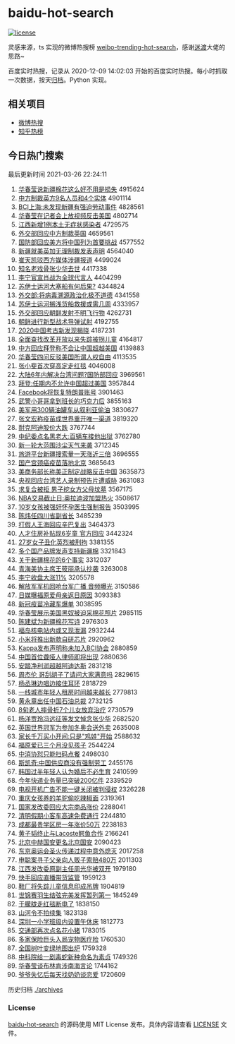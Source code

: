 # baidu-hot-search

[![license](https://img.shields.io/github/license/Arrackisarookie/baidu-hot-search)](https://github.com/Arrackisarookie/baidu-hot-search/blob/master/LICENSE)

灵感来源，ts 实现的微博热搜榜 [weibo-trending-hot-search](https://github.com/justjavac/weibo-trending-hot-search)，感谢[迷渡](https://github.com/justjavac)大佬的思路~

百度实时热搜，记录从 2020-12-09 14:02:03 开始的百度实时热搜。每小时抓取一次数据，按天[归档](./archives)。Python 实现。

## 相关项目
+ [微博热搜](https://github.com/Arrackisarookie/weibo-hot-search)
+ [知乎热榜](https://github.com/Arrackisarookie/zhihu-top-search)

## 今日热门搜索

<!-- Rank Begin -->

最后更新时间 2021-03-26 22:24:11

1. [华春莹说新疆棉花这么好不用是损失](http://www.baidu.com/baidu?cl=3&tn=SE_baiduhomet8_jmjb7mjw&rsv_dl=fyb_top&fr=top1000&wd=%BB%AA%B4%BA%D3%A8%CB%B5%D0%C2%BD%AE%C3%DE%BB%A8%D5%E2%C3%B4%BA%C3%B2%BB%D3%C3%CA%C7%CB%F0%CA%A7) 4915624
1. [中方制裁英方9名人员和4个实体](http://www.baidu.com/baidu?cl=3&tn=SE_baiduhomet8_jmjb7mjw&rsv_dl=fyb_top&fr=top1000&wd=%D6%D0%B7%BD%D6%C6%B2%C3%D3%A2%B7%BD9%C3%FB%C8%CB%D4%B1%BA%CD4%B8%F6%CA%B5%CC%E5) 4901114
1. [BCI上海:未发现新疆有强迫劳动事件](http://www.baidu.com/baidu?cl=3&tn=SE_baiduhomet8_jmjb7mjw&rsv_dl=fyb_top&fr=top1000&wd=BCI%C9%CF%BA%A3%3A%CE%B4%B7%A2%CF%D6%D0%C2%BD%AE%D3%D0%C7%BF%C6%C8%C0%CD%B6%AF%CA%C2%BC%FE) 4828561
1. [华春莹在记者会上放视频反击美国](http://www.baidu.com/baidu?cl=3&tn=SE_baiduhomet8_jmjb7mjw&rsv_dl=fyb_top&fr=top1000&wd=%BB%AA%B4%BA%D3%A8%D4%DA%BC%C7%D5%DF%BB%E1%C9%CF%B7%C5%CA%D3%C6%B5%B7%B4%BB%F7%C3%C0%B9%FA) 4802714
1. [江西新增1例本土无症状感染者](http://www.baidu.com/baidu?cl=3&tn=SE_baiduhomet8_jmjb7mjw&rsv_dl=fyb_top&fr=top1000&wd=%BD%AD%CE%F7%D0%C2%D4%F61%C0%FD%B1%BE%CD%C1%CE%DE%D6%A2%D7%B4%B8%D0%C8%BE%D5%DF) 4729575
1. [外交部回应中方制裁英国](http://www.baidu.com/baidu?cl=3&tn=SE_baiduhomet8_jmjb7mjw&rsv_dl=fyb_top&fr=top1000&wd=%CD%E2%BD%BB%B2%BF%BB%D8%D3%A6%D6%D0%B7%BD%D6%C6%B2%C3%D3%A2%B9%FA) 4659561
1. [国防部回应美方将中国列为首要挑战](http://www.baidu.com/baidu?cl=3&tn=SE_baiduhomet8_jmjb7mjw&rsv_dl=fyb_top&fr=top1000&wd=%B9%FA%B7%C0%B2%BF%BB%D8%D3%A6%C3%C0%B7%BD%BD%AB%D6%D0%B9%FA%C1%D0%CE%AA%CA%D7%D2%AA%CC%F4%D5%BD) 4577552
1. [新疆就美英加无理制裁发表声明](http://www.baidu.com/baidu?cl=3&tn=SE_baiduhomet8_jmjb7mjw&rsv_dl=fyb_top&fr=top1000&wd=%D0%C2%BD%AE%BE%CD%C3%C0%D3%A2%BC%D3%CE%DE%C0%ED%D6%C6%B2%C3%B7%A2%B1%ED%C9%F9%C3%F7) 4564040
1. [崔天凯驳西方媒体涉疆报道](http://www.baidu.com/baidu?cl=3&tn=SE_baiduhomet8_jmjb7mjw&rsv_dl=fyb_top&fr=top1000&wd=%B4%DE%CC%EC%BF%AD%B2%B5%CE%F7%B7%BD%C3%BD%CC%E5%C9%E6%BD%AE%B1%A8%B5%C0) 4499024
1. [知名老戏骨张少华去世](http://www.baidu.com/baidu?cl=3&tn=SE_baiduhomet8_jmjb7mjw&rsv_dl=fyb_top&fr=top1000&wd=%D6%AA%C3%FB%C0%CF%CF%B7%B9%C7%D5%C5%C9%D9%BB%AA%C8%A5%CA%C0) 4417338
1. [李宁官宣肖战为全球代言人](http://www.baidu.com/baidu?cl=3&tn=SE_baiduhomet8_jmjb7mjw&rsv_dl=fyb_top&fr=top1000&wd=%C0%EE%C4%FE%B9%D9%D0%FB%D0%A4%D5%BD%CE%AA%C8%AB%C7%F2%B4%FA%D1%D4%C8%CB) 4404299
1. [苏伊士运河大塞船有何后果?](http://www.baidu.com/baidu?cl=3&tn=SE_baiduhomet8_jmjb7mjw&rsv_dl=fyb_top&fr=top1000&wd=%CB%D5%D2%C1%CA%BF%D4%CB%BA%D3%B4%F3%C8%FB%B4%AC%D3%D0%BA%CE%BA%F3%B9%FB%3F) 4344824
1. [外交部:将病毒溯源政治化极不道德](http://www.baidu.com/baidu?cl=3&tn=SE_baiduhomet8_jmjb7mjw&rsv_dl=fyb_top&fr=top1000&wd=%CD%E2%BD%BB%B2%BF%3A%BD%AB%B2%A1%B6%BE%CB%DD%D4%B4%D5%FE%D6%CE%BB%AF%BC%AB%B2%BB%B5%C0%B5%C2) 4341558
1. [苏伊士运河搁浅货船救援或需几周](http://www.baidu.com/baidu?cl=3&tn=SE_baiduhomet8_jmjb7mjw&rsv_dl=fyb_top&fr=top1000&wd=%CB%D5%D2%C1%CA%BF%D4%CB%BA%D3%B8%E9%C7%B3%BB%F5%B4%AC%BE%C8%D4%AE%BB%F2%D0%E8%BC%B8%D6%DC) 4333957
1. [外交部回应朝鲜发射不明飞行物](http://www.baidu.com/baidu?cl=3&tn=SE_baiduhomet8_jmjb7mjw&rsv_dl=fyb_top&fr=top1000&wd=%CD%E2%BD%BB%B2%BF%BB%D8%D3%A6%B3%AF%CF%CA%B7%A2%C9%E4%B2%BB%C3%F7%B7%C9%D0%D0%CE%EF) 4262731
1. [朝鲜进行新型战术导弹试射](http://www.baidu.com/baidu?cl=3&tn=SE_baiduhomet8_jmjb7mjw&rsv_dl=fyb_top&fr=top1000&wd=%B3%AF%CF%CA%BD%F8%D0%D0%D0%C2%D0%CD%D5%BD%CA%F5%B5%BC%B5%AF%CA%D4%C9%E4) 4192755
1. [2020中国考古新发现揭晓](http://www.baidu.com/baidu?cl=3&tn=SE_baiduhomet8_jmjb7mjw&rsv_dl=fyb_top&fr=top1000&wd=2020%D6%D0%B9%FA%BF%BC%B9%C5%D0%C2%B7%A2%CF%D6%BD%D2%CF%FE) 4187231
1. [全面查找改革开放以来失踪被拐儿童](http://www.baidu.com/baidu?cl=3&tn=SE_baiduhomet8_jmjb7mjw&rsv_dl=fyb_top&fr=top1000&wd=%C8%AB%C3%E6%B2%E9%D5%D2%B8%C4%B8%EF%BF%AA%B7%C5%D2%D4%C0%B4%CA%A7%D7%D9%B1%BB%B9%D5%B6%F9%CD%AF) 4164817
1. [中方回应拜登称不会让中国超越美国](http://www.baidu.com/baidu?cl=3&tn=SE_baiduhomet8_jmjb7mjw&rsv_dl=fyb_top&fr=top1000&wd=%D6%D0%B7%BD%BB%D8%D3%A6%B0%DD%B5%C7%B3%C6%B2%BB%BB%E1%C8%C3%D6%D0%B9%FA%B3%AC%D4%BD%C3%C0%B9%FA) 4139883
1. [华春莹四问反驳美国所谓人权自由](http://www.baidu.com/baidu?cl=3&tn=SE_baiduhomet8_jmjb7mjw&rsv_dl=fyb_top&fr=top1000&wd=%BB%AA%B4%BA%D3%A8%CB%C4%CE%CA%B7%B4%B2%B5%C3%C0%B9%FA%CB%F9%CE%BD%C8%CB%C8%A8%D7%D4%D3%C9) 4113535
1. [张小斐首次穿高定走红毯](http://www.baidu.com/baidu?cl=3&tn=SE_baiduhomet8_jmjb7mjw&rsv_dl=fyb_top&fr=top1000&wd=%D5%C5%D0%A1%EC%B3%CA%D7%B4%CE%B4%A9%B8%DF%B6%A8%D7%DF%BA%EC%CC%BA) 4046008
1. [大陆6年内解决台湾问题?国防部回应](http://www.baidu.com/baidu?cl=3&tn=SE_baiduhomet8_jmjb7mjw&rsv_dl=fyb_top&fr=top1000&wd=%B4%F3%C2%BD6%C4%EA%C4%DA%BD%E2%BE%F6%CC%A8%CD%E5%CE%CA%CC%E2%3F%B9%FA%B7%C0%B2%BF%BB%D8%D3%A6) 3969561
1. [拜登:任期内不允许中国超过美国](http://www.baidu.com/baidu?cl=3&tn=SE_baiduhomet8_jmjb7mjw&rsv_dl=fyb_top&fr=top1000&wd=%B0%DD%B5%C7%3A%C8%CE%C6%DA%C4%DA%B2%BB%D4%CA%D0%ED%D6%D0%B9%FA%B3%AC%B9%FD%C3%C0%B9%FA) 3957844
1. [Facebook将恢复特朗普账号](http://www.baidu.com/baidu?cl=3&tn=SE_baiduhomet8_jmjb7mjw&rsv_dl=fyb_top&fr=top1000&wd=Facebook%BD%AB%BB%D6%B8%B4%CC%D8%C0%CA%C6%D5%D5%CB%BA%C5) 3901463
1. [武警小哥哥拿到班长的巧克力后](http://www.baidu.com/baidu?cl=3&tn=SE_baiduhomet8_jmjb7mjw&rsv_dl=fyb_top&fr=top1000&wd=%CE%E4%BE%AF%D0%A1%B8%E7%B8%E7%C4%C3%B5%BD%B0%E0%B3%A4%B5%C4%C7%C9%BF%CB%C1%A6%BA%F3) 3855163
1. [美军用300辆油罐车从叙利亚偷油](http://www.baidu.com/baidu?cl=3&tn=SE_baiduhomet8_jmjb7mjw&rsv_dl=fyb_top&fr=top1000&wd=%C3%C0%BE%FC%D3%C3300%C1%BE%D3%CD%B9%DE%B3%B5%B4%D3%D0%F0%C0%FB%D1%C7%CD%B5%D3%CD) 3830627
1. [张文宏称疫苗成世界重开唯一渠道](http://www.baidu.com/baidu?cl=3&tn=SE_baiduhomet8_jmjb7mjw&rsv_dl=fyb_top&fr=top1000&wd=%D5%C5%CE%C4%BA%EA%B3%C6%D2%DF%C3%E7%B3%C9%CA%C0%BD%E7%D6%D8%BF%AA%CE%A8%D2%BB%C7%FE%B5%C0) 3819320
1. [耐克阿迪股价大跌](http://www.baidu.com/baidu?cl=3&tn=SE_baiduhomet8_jmjb7mjw&rsv_dl=fyb_top&fr=top1000&wd=%C4%CD%BF%CB%B0%A2%B5%CF%B9%C9%BC%DB%B4%F3%B5%F8) 3767744
1. [中纪委点名黑老大:百辆车接他出狱](http://www.baidu.com/baidu?cl=3&tn=SE_baiduhomet8_jmjb7mjw&rsv_dl=fyb_top&fr=top1000&wd=%D6%D0%BC%CD%CE%AF%B5%E3%C3%FB%BA%DA%C0%CF%B4%F3%3A%B0%D9%C1%BE%B3%B5%BD%D3%CB%FB%B3%F6%D3%FC) 3762780
1. [新一轮大范围沙尘天气来袭](http://www.baidu.com/baidu?cl=3&tn=SE_baiduhomet8_jmjb7mjw&rsv_dl=fyb_top&fr=top1000&wd=%D0%C2%D2%BB%C2%D6%B4%F3%B7%B6%CE%A7%C9%B3%B3%BE%CC%EC%C6%F8%C0%B4%CF%AE) 3712345
1. [旅游平台新疆搜索量一天涨近三倍](http://www.baidu.com/baidu?cl=3&tn=SE_baiduhomet8_jmjb7mjw&rsv_dl=fyb_top&fr=top1000&wd=%C2%C3%D3%CE%C6%BD%CC%A8%D0%C2%BD%AE%CB%D1%CB%F7%C1%BF%D2%BB%CC%EC%D5%C7%BD%FC%C8%FD%B1%B6) 3696555
1. [国产宫颈癌疫苗落地北京](http://www.baidu.com/baidu?cl=3&tn=SE_baiduhomet8_jmjb7mjw&rsv_dl=fyb_top&fr=top1000&wd=%B9%FA%B2%FA%B9%AC%BE%B1%B0%A9%D2%DF%C3%E7%C2%E4%B5%D8%B1%B1%BE%A9) 3685643
1. [美商务部长称美正制定战略反击中国](http://www.baidu.com/baidu?cl=3&tn=SE_baiduhomet8_jmjb7mjw&rsv_dl=fyb_top&fr=top1000&wd=%C3%C0%C9%CC%CE%F1%B2%BF%B3%A4%B3%C6%C3%C0%D5%FD%D6%C6%B6%A8%D5%BD%C2%D4%B7%B4%BB%F7%D6%D0%B9%FA) 3635873
1. [央视回应台湾艺人录制预告片遭威胁](http://www.baidu.com/baidu?cl=3&tn=SE_baiduhomet8_jmjb7mjw&rsv_dl=fyb_top&fr=top1000&wd=%D1%EB%CA%D3%BB%D8%D3%A6%CC%A8%CD%E5%D2%D5%C8%CB%C2%BC%D6%C6%D4%A4%B8%E6%C6%AC%D4%E2%CD%FE%D0%B2) 3631083
1. [求复合被拒 男子挖女方父母坟墓](http://www.baidu.com/baidu?cl=3&tn=SE_baiduhomet8_jmjb7mjw&rsv_dl=fyb_top&fr=top1000&wd=%C7%F3%B8%B4%BA%CF%B1%BB%BE%DC%20%C4%D0%D7%D3%CD%DA%C5%AE%B7%BD%B8%B8%C4%B8%B7%D8%C4%B9) 3567175
1. [NBA交易截止日:奥拉迪波加盟热火](http://www.baidu.com/baidu?cl=3&tn=SE_baiduhomet8_jmjb7mjw&rsv_dl=fyb_top&fr=top1000&wd=NBA%BD%BB%D2%D7%BD%D8%D6%B9%C8%D5%3A%B0%C2%C0%AD%B5%CF%B2%A8%BC%D3%C3%CB%C8%C8%BB%F0) 3508617
1. [10岁女孩被强奸怀孕医生强制报告](http://www.baidu.com/baidu?cl=3&tn=SE_baiduhomet8_jmjb7mjw&rsv_dl=fyb_top&fr=top1000&wd=10%CB%EA%C5%AE%BA%A2%B1%BB%C7%BF%BC%E9%BB%B3%D4%D0%D2%BD%C9%FA%C7%BF%D6%C6%B1%A8%B8%E6) 3503995
1. [陈炜任四川省副省长](http://www.baidu.com/baidu?cl=3&tn=SE_baiduhomet8_jmjb7mjw&rsv_dl=fyb_top&fr=top1000&wd=%B3%C2%EC%BF%C8%CE%CB%C4%B4%A8%CA%A1%B8%B1%CA%A1%B3%A4) 3485239
1. [打假人王海回应辛巴复出](http://www.baidu.com/baidu?cl=3&tn=SE_baiduhomet8_jmjb7mjw&rsv_dl=fyb_top&fr=top1000&wd=%B4%F2%BC%D9%C8%CB%CD%F5%BA%A3%BB%D8%D3%A6%D0%C1%B0%CD%B8%B4%B3%F6) 3464373
1. [人才住房补贴现6岁童 官方回应](http://www.baidu.com/baidu?cl=3&tn=SE_baiduhomet8_jmjb7mjw&rsv_dl=fyb_top&fr=top1000&wd=%C8%CB%B2%C5%D7%A1%B7%BF%B2%B9%CC%F9%CF%D66%CB%EA%CD%AF%20%B9%D9%B7%BD%BB%D8%D3%A6) 3442324
1. [27岁女子丑化英烈被刑拘](http://www.baidu.com/baidu?cl=3&tn=SE_baiduhomet8_jmjb7mjw&rsv_dl=fyb_top&fr=top1000&wd=27%CB%EA%C5%AE%D7%D3%B3%F3%BB%AF%D3%A2%C1%D2%B1%BB%D0%CC%BE%D0) 3381355
1. [多个国产品牌发声支持新疆棉](http://www.baidu.com/baidu?cl=3&tn=SE_baiduhomet8_jmjb7mjw&rsv_dl=fyb_top&fr=top1000&wd=%B6%E0%B8%F6%B9%FA%B2%FA%C6%B7%C5%C6%B7%A2%C9%F9%D6%A7%B3%D6%D0%C2%BD%AE%C3%DE) 3321843
1. [关于新疆棉花的6个事实](http://www.baidu.com/baidu?cl=3&tn=SE_baiduhomet8_jmjb7mjw&rsv_dl=fyb_top&fr=top1000&wd=%B9%D8%D3%DA%D0%C2%BD%AE%C3%DE%BB%A8%B5%C46%B8%F6%CA%C2%CA%B5) 3312037
1. [青海美协主席王筱丽承认抄袭](http://www.baidu.com/baidu?cl=3&tn=SE_baiduhomet8_jmjb7mjw&rsv_dl=fyb_top&fr=top1000&wd=%C7%E0%BA%A3%C3%C0%D0%AD%D6%F7%CF%AF%CD%F5%F3%E3%C0%F6%B3%D0%C8%CF%B3%AD%CF%AE) 3263008
1. [李宁收盘大涨11%](http://www.baidu.com/baidu?cl=3&tn=SE_baiduhomet8_jmjb7mjw&rsv_dl=fyb_top&fr=top1000&wd=%C0%EE%C4%FE%CA%D5%C5%CC%B4%F3%D5%C711%25) 3205578
1. [解放军军机回呛台军广播 音频曝光](http://www.baidu.com/baidu?cl=3&tn=SE_baiduhomet8_jmjb7mjw&rsv_dl=fyb_top&fr=top1000&wd=%BD%E2%B7%C5%BE%FC%BE%FC%BB%FA%BB%D8%C7%BA%CC%A8%BE%FC%B9%E3%B2%A5%20%D2%F4%C6%B5%C6%D8%B9%E2) 3150586
1. [日媒曝福原爱母亲返日原因](http://www.baidu.com/baidu?cl=3&tn=SE_baiduhomet8_jmjb7mjw&rsv_dl=fyb_top&fr=top1000&wd=%C8%D5%C3%BD%C6%D8%B8%A3%D4%AD%B0%AE%C4%B8%C7%D7%B7%B5%C8%D5%D4%AD%D2%F2) 3093383
1. [新冠疫苗冷藏车爆单](http://www.baidu.com/baidu?cl=3&tn=SE_baiduhomet8_jmjb7mjw&rsv_dl=fyb_top&fr=top1000&wd=%D0%C2%B9%DA%D2%DF%C3%E7%C0%E4%B2%D8%B3%B5%B1%AC%B5%A5) 3038595
1. [华春莹展示美国黑奴被迫采棉花照片](http://www.baidu.com/baidu?cl=3&tn=SE_baiduhomet8_jmjb7mjw&rsv_dl=fyb_top&fr=top1000&wd=%BB%AA%B4%BA%D3%A8%D5%B9%CA%BE%C3%C0%B9%FA%BA%DA%C5%AB%B1%BB%C6%C8%B2%C9%C3%DE%BB%A8%D5%D5%C6%AC) 2985115
1. [陈建斌为新疆棉花写诗](http://www.baidu.com/baidu?cl=3&tn=SE_baiduhomet8_jmjb7mjw&rsv_dl=fyb_top&fr=top1000&wd=%B3%C2%BD%A8%B1%F3%CE%AA%D0%C2%BD%AE%C3%DE%BB%A8%D0%B4%CA%AB) 2976303
1. [福岛核电站内或又现泄漏](http://www.baidu.com/baidu?cl=3&tn=SE_baiduhomet8_jmjb7mjw&rsv_dl=fyb_top&fr=top1000&wd=%B8%A3%B5%BA%BA%CB%B5%E7%D5%BE%C4%DA%BB%F2%D3%D6%CF%D6%D0%B9%C2%A9) 2932244
1. [小米将推出新款自研芯片](http://www.baidu.com/baidu?cl=3&tn=SE_baiduhomet8_jmjb7mjw&rsv_dl=fyb_top&fr=top1000&wd=%D0%A1%C3%D7%BD%AB%CD%C6%B3%F6%D0%C2%BF%EE%D7%D4%D1%D0%D0%BE%C6%AC) 2920962
1. [Kappa发布声明称未加入BCI协会](http://www.baidu.com/baidu?cl=3&tn=SE_baiduhomet8_jmjb7mjw&rsv_dl=fyb_top&fr=top1000&wd=Kappa%B7%A2%B2%BC%C9%F9%C3%F7%B3%C6%CE%B4%BC%D3%C8%EBBCI%D0%AD%BB%E1) 2880859
1. [中国首位聋哑人律师即将出现](http://www.baidu.com/baidu?cl=3&tn=SE_baiduhomet8_jmjb7mjw&rsv_dl=fyb_top&fr=top1000&wd=%D6%D0%B9%FA%CA%D7%CE%BB%C1%FB%D1%C6%C8%CB%C2%C9%CA%A6%BC%B4%BD%AB%B3%F6%CF%D6) 2880636
1. [安踏净利润超越阿迪达斯](http://www.baidu.com/baidu?cl=3&tn=SE_baiduhomet8_jmjb7mjw&rsv_dl=fyb_top&fr=top1000&wd=%B0%B2%CC%A4%BE%BB%C0%FB%C8%F3%B3%AC%D4%BD%B0%A2%B5%CF%B4%EF%CB%B9) 2831218
1. [周杰伦 哥刮胡子了请问大家满意吗](http://www.baidu.com/baidu?cl=3&tn=SE_baiduhomet8_jmjb7mjw&rsv_dl=fyb_top&fr=top1000&wd=%D6%DC%BD%DC%C2%D7%20%B8%E7%B9%CE%BA%FA%D7%D3%C1%CB%C7%EB%CE%CA%B4%F3%BC%D2%C2%FA%D2%E2%C2%F0) 2829615
1. [杨丞琳边唱边接住耳环](http://www.baidu.com/baidu?cl=3&tn=SE_baiduhomet8_jmjb7mjw&rsv_dl=fyb_top&fr=top1000&wd=%D1%EE%D8%A9%C1%D5%B1%DF%B3%AA%B1%DF%BD%D3%D7%A1%B6%FA%BB%B7) 2818729
1. [一线城市年轻人租房时间越来越长](http://www.baidu.com/baidu?cl=3&tn=SE_baiduhomet8_jmjb7mjw&rsv_dl=fyb_top&fr=top1000&wd=%D2%BB%CF%DF%B3%C7%CA%D0%C4%EA%C7%E1%C8%CB%D7%E2%B7%BF%CA%B1%BC%E4%D4%BD%C0%B4%D4%BD%B3%A4) 2779813
1. [黄永章出任中国石油总裁](http://www.baidu.com/baidu?cl=3&tn=SE_baiduhomet8_jmjb7mjw&rsv_dl=fyb_top&fr=top1000&wd=%BB%C6%D3%C0%D5%C2%B3%F6%C8%CE%D6%D0%B9%FA%CA%AF%D3%CD%D7%DC%B2%C3) 2732125
1. [8旬老人摔骨折7个儿女放弃治疗](http://www.baidu.com/baidu?cl=3&tn=SE_baiduhomet8_jmjb7mjw&rsv_dl=fyb_top&fr=top1000&wd=8%D1%AE%C0%CF%C8%CB%CB%A4%B9%C7%D5%DB7%B8%F6%B6%F9%C5%AE%B7%C5%C6%FA%D6%CE%C1%C6) 2730579
1. [杨洋贾玲冯远征等发文悼念张少华](http://www.baidu.com/baidu?cl=3&tn=SE_baiduhomet8_jmjb7mjw&rsv_dl=fyb_top&fr=top1000&wd=%D1%EE%D1%F3%BC%D6%C1%E1%B7%EB%D4%B6%D5%F7%B5%C8%B7%A2%CE%C4%B5%BF%C4%EE%D5%C5%C9%D9%BB%AA) 2682520
1. [英国世界冠军为参加冬奥会送外卖](http://www.baidu.com/baidu?cl=3&tn=SE_baiduhomet8_jmjb7mjw&rsv_dl=fyb_top&fr=top1000&wd=%D3%A2%B9%FA%CA%C0%BD%E7%B9%DA%BE%FC%CE%AA%B2%CE%BC%D3%B6%AC%B0%C2%BB%E1%CB%CD%CD%E2%C2%F4) 2635008
1. [家长千万买小开间:只是"鸡娃"开始](http://www.baidu.com/baidu?cl=3&tn=SE_baiduhomet8_jmjb7mjw&rsv_dl=fyb_top&fr=top1000&wd=%BC%D2%B3%A4%C7%A7%CD%F2%C2%F2%D0%A1%BF%AA%BC%E4%3A%D6%BB%CA%C7%22%BC%A6%CD%DE%22%BF%AA%CA%BC) 2588632
1. [福原爱已三个月没见孩子](http://www.baidu.com/baidu?cl=3&tn=SE_baiduhomet8_jmjb7mjw&rsv_dl=fyb_top&fr=top1000&wd=%B8%A3%D4%AD%B0%AE%D2%D1%C8%FD%B8%F6%D4%C2%C3%BB%BC%FB%BA%A2%D7%D3) 2544224
1. [中消协怼只能扫码点餐](http://www.baidu.com/baidu?cl=3&tn=SE_baiduhomet8_jmjb7mjw&rsv_dl=fyb_top&fr=top1000&wd=%D6%D0%CF%FB%D0%AD%ED%A1%D6%BB%C4%DC%C9%A8%C2%EB%B5%E3%B2%CD) 2498030
1. [斯凯奇:中国供应商没有强制劳工](http://www.baidu.com/baidu?cl=3&tn=SE_baiduhomet8_jmjb7mjw&rsv_dl=fyb_top&fr=top1000&wd=%CB%B9%BF%AD%C6%E6%3A%D6%D0%B9%FA%B9%A9%D3%A6%C9%CC%C3%BB%D3%D0%C7%BF%D6%C6%C0%CD%B9%A4) 2455176
1. [韩国过半年轻人认为婚后不必生育](http://www.baidu.com/baidu?cl=3&tn=SE_baiduhomet8_jmjb7mjw&rsv_dl=fyb_top&fr=top1000&wd=%BA%AB%B9%FA%B9%FD%B0%EB%C4%EA%C7%E1%C8%CB%C8%CF%CE%AA%BB%E9%BA%F3%B2%BB%B1%D8%C9%FA%D3%FD) 2410599
1. [今年快递业务量已突破200亿件](http://www.baidu.com/baidu?cl=3&tn=SE_baiduhomet8_jmjb7mjw&rsv_dl=fyb_top&fr=top1000&wd=%BD%F1%C4%EA%BF%EC%B5%DD%D2%B5%CE%F1%C1%BF%D2%D1%CD%BB%C6%C6200%D2%DA%BC%FE) 2339529
1. [电视开机广告不能一键关闭被判侵权](http://www.baidu.com/baidu?cl=3&tn=SE_baiduhomet8_jmjb7mjw&rsv_dl=fyb_top&fr=top1000&wd=%B5%E7%CA%D3%BF%AA%BB%FA%B9%E3%B8%E6%B2%BB%C4%DC%D2%BB%BC%FC%B9%D8%B1%D5%B1%BB%C5%D0%C7%D6%C8%A8) 2326228
1. [重庆女孩养的羊驼偷吃辣椒面](http://www.baidu.com/baidu?cl=3&tn=SE_baiduhomet8_jmjb7mjw&rsv_dl=fyb_top&fr=top1000&wd=%D6%D8%C7%EC%C5%AE%BA%A2%D1%F8%B5%C4%D1%F2%CD%D5%CD%B5%B3%D4%C0%B1%BD%B7%C3%E6) 2319361
1. [国家发改委回应大宗商品涨价](http://www.baidu.com/baidu?cl=3&tn=SE_baiduhomet8_jmjb7mjw&rsv_dl=fyb_top&fr=top1000&wd=%B9%FA%BC%D2%B7%A2%B8%C4%CE%AF%BB%D8%D3%A6%B4%F3%D7%DA%C9%CC%C6%B7%D5%C7%BC%DB) 2288041
1. [清明假期小客车高速免费通行](http://www.baidu.com/baidu?cl=3&tn=SE_baiduhomet8_jmjb7mjw&rsv_dl=fyb_top&fr=top1000&wd=%C7%E5%C3%F7%BC%D9%C6%DA%D0%A1%BF%CD%B3%B5%B8%DF%CB%D9%C3%E2%B7%D1%CD%A8%D0%D0) 2244810
1. [成都最贵学区房一年涨价50万](http://www.baidu.com/baidu?cl=3&tn=SE_baiduhomet8_jmjb7mjw&rsv_dl=fyb_top&fr=top1000&wd=%B3%C9%B6%BC%D7%EE%B9%F3%D1%A7%C7%F8%B7%BF%D2%BB%C4%EA%D5%C7%BC%DB50%CD%F2) 2238183
1. [黄子韬终止与Lacoste鳄鱼合作](http://www.baidu.com/baidu?cl=3&tn=SE_baiduhomet8_jmjb7mjw&rsv_dl=fyb_top&fr=top1000&wd=%BB%C6%D7%D3%E8%BA%D6%D5%D6%B9%D3%EBLacoste%F6%F9%D3%E3%BA%CF%D7%F7) 2166241
1. [北京中赫国安更名北京国安](http://www.baidu.com/baidu?cl=3&tn=SE_baiduhomet8_jmjb7mjw&rsv_dl=fyb_top&fr=top1000&wd=%B1%B1%BE%A9%D6%D0%BA%D5%B9%FA%B0%B2%B8%FC%C3%FB%B1%B1%BE%A9%B9%FA%B0%B2) 2090423
1. [东京奥运会圣火传递过程中意外熄灭](http://www.baidu.com/baidu?cl=3&tn=SE_baiduhomet8_jmjb7mjw&rsv_dl=fyb_top&fr=top1000&wd=%B6%AB%BE%A9%B0%C2%D4%CB%BB%E1%CA%A5%BB%F0%B4%AB%B5%DD%B9%FD%B3%CC%D6%D0%D2%E2%CD%E2%CF%A8%C3%F0) 2017258
1. [申聪案寻子父亲向人贩子索赔480万](http://www.baidu.com/baidu?cl=3&tn=SE_baiduhomet8_jmjb7mjw&rsv_dl=fyb_top&fr=top1000&wd=%C9%EA%B4%CF%B0%B8%D1%B0%D7%D3%B8%B8%C7%D7%CF%F2%C8%CB%B7%B7%D7%D3%CB%F7%C5%E2480%CD%F2) 2011303
1. [江西发改委原副主任周光华被双开](http://www.baidu.com/baidu?cl=3&tn=SE_baiduhomet8_jmjb7mjw&rsv_dl=fyb_top&fr=top1000&wd=%BD%AD%CE%F7%B7%A2%B8%C4%CE%AF%D4%AD%B8%B1%D6%F7%C8%CE%D6%DC%B9%E2%BB%AA%B1%BB%CB%AB%BF%AA) 1979180
1. [快手回应直播带货监管](http://www.baidu.com/baidu?cl=3&tn=SE_baiduhomet8_jmjb7mjw&rsv_dl=fyb_top&fr=top1000&wd=%BF%EC%CA%D6%BB%D8%D3%A6%D6%B1%B2%A5%B4%F8%BB%F5%BC%E0%B9%DC) 1959123
1. [鞋厂将失踪儿童信息印成吊牌](http://www.baidu.com/baidu?cl=3&tn=SE_baiduhomet8_jmjb7mjw&rsv_dl=fyb_top&fr=top1000&wd=%D0%AC%B3%A7%BD%AB%CA%A7%D7%D9%B6%F9%CD%AF%D0%C5%CF%A2%D3%A1%B3%C9%B5%F5%C5%C6) 1904819
1. [世锦赛羽生结弦完美发挥暂列第一](http://www.baidu.com/baidu?cl=3&tn=SE_baiduhomet8_jmjb7mjw&rsv_dl=fyb_top&fr=top1000&wd=%CA%C0%BD%F5%C8%FC%D3%F0%C9%FA%BD%E1%CF%D2%CD%EA%C3%C0%B7%A2%BB%D3%D4%DD%C1%D0%B5%DA%D2%BB) 1845249
1. [于朦胧走红毯断电了](http://www.baidu.com/baidu?cl=3&tn=SE_baiduhomet8_jmjb7mjw&rsv_dl=fyb_top&fr=top1000&wd=%D3%DA%EB%FC%EB%CA%D7%DF%BA%EC%CC%BA%B6%CF%B5%E7%C1%CB) 1838150
1. [山河令不拍续集](http://www.baidu.com/baidu?cl=3&tn=SE_baiduhomet8_jmjb7mjw&rsv_dl=fyb_top&fr=top1000&wd=%C9%BD%BA%D3%C1%EE%B2%BB%C5%C4%D0%F8%BC%AF) 1823138
1. [深圳一小学班级内设置午休床](http://www.baidu.com/baidu?cl=3&tn=SE_baiduhomet8_jmjb7mjw&rsv_dl=fyb_top&fr=top1000&wd=%C9%EE%DB%DA%D2%BB%D0%A1%D1%A7%B0%E0%BC%B6%C4%DA%C9%E8%D6%C3%CE%E7%D0%DD%B4%B2) 1812773
1. [交通部再次点名花小猪](http://www.baidu.com/baidu?cl=3&tn=SE_baiduhomet8_jmjb7mjw&rsv_dl=fyb_top&fr=top1000&wd=%BD%BB%CD%A8%B2%BF%D4%D9%B4%CE%B5%E3%C3%FB%BB%A8%D0%A1%D6%ED) 1783015
1. [多家保险巨头入局宠物医疗险](http://www.baidu.com/baidu?cl=3&tn=SE_baiduhomet8_jmjb7mjw&rsv_dl=fyb_top&fr=top1000&wd=%B6%E0%BC%D2%B1%A3%CF%D5%BE%DE%CD%B7%C8%EB%BE%D6%B3%E8%CE%EF%D2%BD%C1%C6%CF%D5) 1760530
1. [全国树叶变绿地图出炉](http://www.baidu.com/baidu?cl=3&tn=SE_baiduhomet8_jmjb7mjw&rsv_dl=fyb_top&fr=top1000&wd=%C8%AB%B9%FA%CA%F7%D2%B6%B1%E4%C2%CC%B5%D8%CD%BC%B3%F6%C2%AF) 1759328
1. [中科院给一剧毒蛇新种命名为素贞](http://www.baidu.com/baidu?cl=3&tn=SE_baiduhomet8_jmjb7mjw&rsv_dl=fyb_top&fr=top1000&wd=%D6%D0%BF%C6%D4%BA%B8%F8%D2%BB%BE%E7%B6%BE%C9%DF%D0%C2%D6%D6%C3%FC%C3%FB%CE%AA%CB%D8%D5%EA) 1749326
1. [华春莹谈布林肯涉南海言论](http://www.baidu.com/baidu?cl=3&tn=SE_baiduhomet8_jmjb7mjw&rsv_dl=fyb_top&fr=top1000&wd=%BB%AA%B4%BA%D3%A8%CC%B8%B2%BC%C1%D6%BF%CF%C9%E6%C4%CF%BA%A3%D1%D4%C2%DB) 1744162
1. [爷爷失忆后每天找奶奶谈恋爱](http://www.baidu.com/baidu?cl=3&tn=SE_baiduhomet8_jmjb7mjw&rsv_dl=fyb_top&fr=top1000&wd=%D2%AF%D2%AF%CA%A7%D2%E4%BA%F3%C3%BF%CC%EC%D5%D2%C4%CC%C4%CC%CC%B8%C1%B5%B0%AE) 1720609
<!-- Rank End -->

历史归档 [./archives](./archives)

### License

[baidu-hot-search](https://github.com/Arrackisarookie/baidu-hot-search) 的源码使用 MIT License 发布。具体内容请查看 [LICENSE](./LICENSE) 文件。
